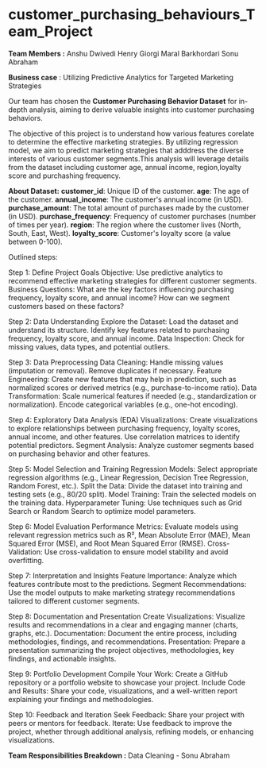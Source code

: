 # customer_purchasing_behaviours_Team_Project

**Team Members :**
Anshu Dwivedi
Henry Giorgi
Maral Barkhordari
Sonu Abraham 


**Business case** : Utilizing Predictive Analytics for Targeted Marketing Strategies

Our team has chosen the **Customer Purchasing Behavior Dataset** for in-depth analysis, aiming to derive valuable insights into customer purchasing behaviors. 

The objective of this project is to understand how various features corelate to determine the effective marketing strategies. By utilizing regression model, we aim to predict marketing strategies that adddress the diverse interests of various customer segments.This analysis will leverage details from the dataset including customer age, annual income, region,loyalty score and purchashing frequency.

**About Dataset:**
**customer_id**: Unique ID of the customer.
**age**: The age of the customer.
**annual_income**: The customer's annual income (in USD).
**purchase_amount**: The total amount of purchases made by the customer (in USD).
**purchase_frequency**: Frequency of customer purchases (number of times per year).
**region**: The region where the customer lives (North, South, East, West).
**loyalty_score**: Customer's loyalty score (a value between 0-100).

Outlined steps:

Step 1: Define Project Goals
Objective: Use predictive analytics to recommend effective marketing strategies for different customer segments.
Business Questions:
What are the key factors influencing purchasing frequency, loyalty score, and annual income?
How can we segment customers based on these factors?

Step 2: Data Understanding
Explore the Dataset:
Load the dataset and understand its structure.
Identify key features related to purchasing frequency, loyalty score, and annual income.
Data Inspection:
Check for missing values, data types, and potential outliers.

Step 3: Data Preprocessing
Data Cleaning:
Handle missing values (imputation or removal).
Remove duplicates if necessary.
Feature Engineering:
Create new features that may help in prediction, such as normalized scores or derived metrics (e.g., purchase-to-income ratio).
Data Transformation:
Scale numerical features if needed (e.g., standardization or normalization).
Encode categorical variables (e.g., one-hot encoding).

Step 4: Exploratory Data Analysis (EDA)
Visualizations:
Create visualizations to explore relationships between purchasing frequency, loyalty scores, annual income, and other features.
Use correlation matrices to identify potential predictors.
Segment Analysis:
Analyze customer segments based on purchasing behavior and other features.

Step 5: Model Selection and Training
Regression Models:
Select appropriate regression algorithms (e.g., Linear Regression, Decision Tree Regression, Random Forest, etc.).
Split the Data:
Divide the dataset into training and testing sets (e.g., 80/20 split).
Model Training:
Train the selected models on the training data.
Hyperparameter Tuning:
Use techniques such as Grid Search or Random Search to optimize model parameters.

Step 6: Model Evaluation
Performance Metrics:
Evaluate models using relevant regression metrics such as R², Mean Absolute Error (MAE), Mean Squared Error (MSE), and Root Mean Squared Error (RMSE).
Cross-Validation:
Use cross-validation to ensure model stability and avoid overfitting.

Step 7: Interpretation and Insights
Feature Importance:
Analyze which features contribute most to the predictions.
Segment Recommendations:
Use the model outputs to make marketing strategy recommendations tailored to different customer segments.

Step 8: Documentation and Presentation
Create Visualizations:
Visualize results and recommendations in a clear and engaging manner (charts, graphs, etc.).
Documentation:
Document the entire process, including methodologies, findings, and recommendations.
Presentation:
Prepare a presentation summarizing the project objectives, methodologies, key findings, and actionable insights.

Step 9: Portfolio Development
Compile Your Work:
Create a GitHub repository or a portfolio website to showcase your project.
Include Code and Results:
Share your code, visualizations, and a well-written report explaining your findings and methodologies.

Step 10: Feedback and Iteration
Seek Feedback:
Share your project with peers or mentors for feedback.
Iterate:
Use feedback to improve the project, whether through additional analysis, refining models, or enhancing visualizations.

**Team Responsibilities Breakdown :**
Data Cleaning - Sonu Abraham 
